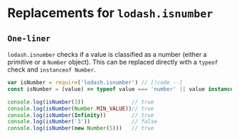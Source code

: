 # Replacements for `lodash.isnumber`

## `One-liner`

`lodash.isnumber` checks if a value is classified as a number (either a primitive or a `Number` object). This can be replaced directly with a `typeof` check and `instanceof Number`.

```js
var isNumber = require('lodash.isnumber') // [!code --]
const isNumber = (value) => typeof value === 'number' || value instanceof Number // [!code ++]

console.log(isNumber(3))               // true
console.log(isNumber(Number.MIN_VALUE))// true
console.log(isNumber(Infinity))        // true
console.log(isNumber('3'))             // false
console.log(isNumber(new Number(5)))   // true
```
